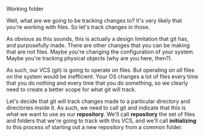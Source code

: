  Working folder

Well, what are we going to be tracking changes to? It's very likely that you're working with files. So let's track changes in those.

As obvious as this sounds, this is actually a design limitation that git has, and purposefully made. There are other changes that you can be making that are not files. Maybe you're changing the configuration of your system. Maybe you're tracking physical objects (why are you here, then?). 

As such, our VCS (git) is going to operate on files. But operating on _all_ files on the system would be inefficient. Your OS changes a lot of files every time that you do nothing and every time that you do something, so we clearly need to create a better scope for what git will track.

Let's decide that git will track changes made to a particular directory and directories inside it. As such, we need to call git and indicate that this is what we want to use as our **repository**. We'll call **repository** the set of files and folders that we're going to track with this VCS, and we'll call **initializing** to this process of starting out a new repository from a common folder.

